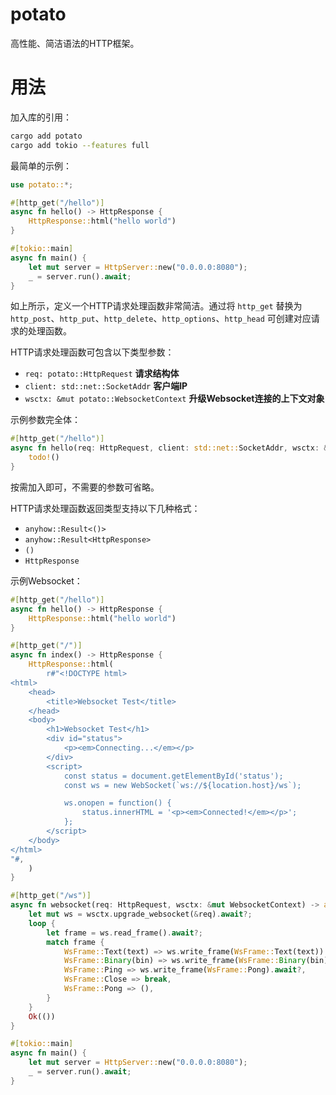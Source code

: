 # potato

高性能、简洁语法的HTTP框架。

# 用法

加入库的引用：

```sh
cargo add potato
cargo add tokio --features full
```

最简单的示例：

```rust
use potato::*;

#[http_get("/hello")]
async fn hello() -> HttpResponse {
    HttpResponse::html("hello world")
}

#[tokio::main]
async fn main() {
    let mut server = HttpServer::new("0.0.0.0:8080");
    _ = server.run().await;
}
```

如上所示，定义一个HTTP请求处理函数非常简洁。通过将 `http_get` 替换为 `http_post`、`http_put`、`http_delete`、`http_options`、`http_head` 可创建对应请求的处理函数。

HTTP请求处理函数可包含以下类型参数：

- `req: potato::HttpRequest` **请求结构体**
- `client: std::net::SocketAddr` **客户端IP**
- `wsctx: &mut potato::WebsocketContext` **升级Websocket连接的上下文对象**

示例参数完全体：

```rust
#[http_get("/hello")]
async fn hello(req: HttpRequest, client: std::net::SocketAddr, wsctx: &mut WebsocketContext) -> HttpResponse {
    todo!()
}
```

按需加入即可，不需要的参数可省略。

HTTP请求处理函数返回类型支持以下几种格式：

- `anyhow::Result<()>`
- `anyhow::Result<HttpResponse>`
- `()`
- `HttpResponse`

示例Websocket：

```rust
#[http_get("/hello")]
async fn hello() -> HttpResponse {
    HttpResponse::html("hello world")
}

#[http_get("/")]
async fn index() -> HttpResponse {
    HttpResponse::html(
        r#"<!DOCTYPE html>
<html>
    <head>
        <title>Websocket Test</title>
    </head>
    <body>
        <h1>Websocket Test</h1>
        <div id="status">
            <p><em>Connecting...</em></p>
        </div>
        <script>
            const status = document.getElementById('status');
            const ws = new WebSocket(`ws://${location.host}/ws`);

            ws.onopen = function() {
                status.innerHTML = '<p><em>Connected!</em></p>';
            };
        </script>
    </body>
</html>
"#,
    )
}

#[http_get("/ws")]
async fn websocket(req: HttpRequest, wsctx: &mut WebsocketContext) -> anyhow::Result<()> {
    let mut ws = wsctx.upgrade_websocket(&req).await?;
    loop {
        let frame = ws.read_frame().await?;
        match frame {
            WsFrame::Text(text) => ws.write_frame(WsFrame::Text(text)).await?,
            WsFrame::Binary(bin) => ws.write_frame(WsFrame::Binary(bin)).await?,
            WsFrame::Ping => ws.write_frame(WsFrame::Pong).await?,
            WsFrame::Close => break,
            WsFrame::Pong => (),
        }
    }
    Ok(())
}

#[tokio::main]
async fn main() {
    let mut server = HttpServer::new("0.0.0.0:8080");
    _ = server.run().await;
}
```

<!--
# TODO

- file
- server session
- middleware
- http client
- cookie
- chunked
- CORS
-->
